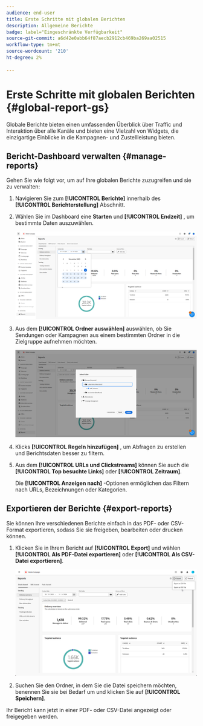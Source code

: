 ```yaml
---
audience: end-user
title: Erste Schritte mit globalen Berichten
description: Allgemeine Berichte
badge: label="Eingeschränkte Verfügbarkeit"
source-git-commit: a6d42e0abb64f87aecb2912cb469ba269aa02515
workflow-type: tm+mt
source-wordcount: '210'
ht-degree: 2%

---
```



# Erste Schritte mit globalen Berichten {#global-report-gs}

Globale Berichte bieten einen umfassenden Überblick über Traffic und Interaktion über alle Kanäle und bieten eine Vielzahl von Widgets, die einzigartige Einblicke in die Kampagnen- und Zustellleistung bieten.

## Bericht-Dashboard verwalten {#manage-reports}

Gehen Sie wie folgt vor, um auf Ihre globalen Berichte zuzugreifen und sie zu verwalten:

1. Navigieren Sie zum **[!UICONTROL Berichte]** innerhalb des **[!UICONTROL Berichterstellung]** Abschnitt.

1. Wählen Sie im Dashboard eine **Starten** und **[!UICONTROL Endzeit]** , um bestimmte Daten auszuwählen.

   ![](assets/global_report_manage_1.png)

1. Aus dem **[!UICONTROL Ordner auswählen]** auswählen, ob Sie Sendungen oder Kampagnen aus einem bestimmten Ordner in die Zielgruppe aufnehmen möchten.

   ![](assets/global_report_manage_2.png)

1. Klicks **[!UICONTROL Regeln hinzufügen]** , um Abfragen zu erstellen und Berichtsdaten besser zu filtern.

1. Aus dem **[!UICONTROL URLs und Clickstreams]** können Sie auch die **[!UICONTROL Top besuchte Links]** oder **[!UICONTROL Zeitraum]**.

   Die **[!UICONTROL Anzeigen nach]** -Optionen ermöglichen das Filtern nach URLs, Bezeichnungen oder Kategorien.

## Exportieren der Berichte {#export-reports}

Sie können Ihre verschiedenen Berichte einfach in das PDF- oder CSV-Format exportieren, sodass Sie sie freigeben, bearbeiten oder drucken können.

1. Klicken Sie in Ihrem Bericht auf **[!UICONTROL Export]** und wählen **[!UICONTROL Als PDF-Datei exportieren]** oder **[!UICONTROL Als CSV-Datei exportieren]**.

   ![](assets/global_report_export.png)

1. Suchen Sie den Ordner, in dem Sie die Datei speichern möchten, benennen Sie sie bei Bedarf um und klicken Sie auf **[!UICONTROL Speichern]**.

Ihr Bericht kann jetzt in einer PDF- oder CSV-Datei angezeigt oder freigegeben werden.

